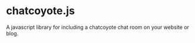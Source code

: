 chatcoyote.js
=============

A javascript library for including a chatcoyote chat room on your website or blog.